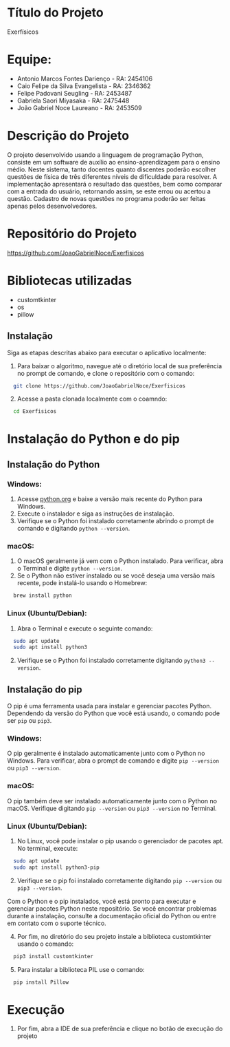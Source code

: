 # Título do Projeto
Exerfísicos

# Equipe:
- Antonio Marcos Fontes Darienço - RA: 2454106
- Caio Felipe da Silva Evangelista - RA: 2346362
- Felipe Padovani Seugling - RA: 2453487
- Gabriela Saori Miyasaka - RA: 2475448
- João Gabriel Noce Laureano - RA: 2453509

# Descrição do Projeto
O projeto desenvolvido usando a linguagem de programação Python, consiste em um software de auxílio ao ensino-aprendizagem para o ensino médio. Neste sistema, tanto docentes quanto discentes poderão escolher questões de física de três diferentes níveis de dificuldade para resolver. A implementação apresentará o resultado das questões, bem como comparar com a entrada do usuário, retornando assim, se este errou ou acertou a questão.
Cadastro de novas questões no programa poderão ser feitas apenas pelos desenvolvedores.

# Repositório do Projeto
https://github.com/JoaoGabrielNoce/Exerfisicos

# Bibliotecas utilizadas
- customtkinter
- os
- pillow

## Instalação
Siga as etapas descritas abaixo para executar o aplicativo localmente:

1. Para baixar o algoritmo, navegue até o diretório local de sua preferência no prompt de comando, e clone o repositório com o comando:
```bash
  git clone https://github.com/JoaoGabrielNoce/Exerfisicos
```

2. Acesse a pasta clonada localmente com o coamndo:
```bash
  cd Exerfisicos
```

# Instalação do Python e do pip
## Instalação do Python

### Windows:

1. Acesse [python.org](https://www.python.org/downloads/) e baixe a versão mais recente do Python para Windows.
2. Execute o instalador e siga as instruções de instalação.
3. Verifique se o Python foi instalado corretamente abrindo o prompt de comando e digitando `python --version`.

### macOS:

1. O macOS geralmente já vem com o Python instalado. Para verificar, abra o Terminal e digite `python --version`.
2. Se o Python não estiver instalado ou se você deseja uma versão mais recente, pode instalá-lo usando o Homebrew:
```bash
  brew install python
```

### Linux (Ubuntu/Debian):

1. Abra o Terminal e execute o seguinte comando:
```bash
  sudo apt update
  sudo apt install python3
```
2. Verifique se o Python foi instalado corretamente digitando `python3 --version`.


## Instalação do pip
O pip é uma ferramenta usada para instalar e gerenciar pacotes Python. Dependendo da versão do Python que você está usando, o comando pode ser `pip` ou `pip3`.

### Windows:

O pip geralmente é instalado automaticamente junto com o Python no Windows. Para verificar, abra o prompt de comando e digite `pip --version` ou `pip3 --version`.

### macOS:

O pip também deve ser instalado automaticamente junto com o Python no macOS. Verifique digitando `pip --version` ou `pip3 --version` no Terminal.

### Linux (Ubuntu/Debian):

1. No Linux, você pode instalar o pip usando o gerenciador de pacotes apt. No terminal, execute:
```bash
  sudo apt update
  sudo apt install python3-pip
```
2. Verifique se o pip foi instalado corretamente digitando `pip --version` ou `pip3 --version`.

Com o Python e o pip instalados, você está pronto para executar e gerenciar pacotes Python neste repositório. Se você encontrar problemas durante a instalação, consulte a documentação oficial do Python ou entre em contato com o suporte técnico.

4. Por fim, no diretório do seu projeto instale a biblioteca customtkinter usando o comando:
```bash
  pip3 install customtkinter
```

5. Para instalar a biblioteca PIL use o comando:
```bash
  pip install Pillow
```

# Execução
1. Por fim, abra a IDE de sua preferência e clique no botão de execução do projeto

